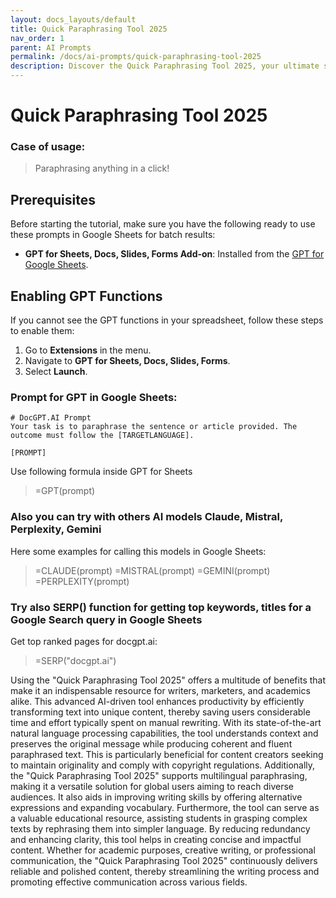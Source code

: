 ```yaml
---
layout: docs_layouts/default
title: Quick Paraphrasing Tool 2025
nav_order: 1
parent: AI Prompts
permalink: /docs/ai-prompts/quick-paraphrasing-tool-2025
description: Discover the Quick Paraphrasing Tool 2025, your ultimate solution for generating unique and plagiarism-free content instantly. Perfect for students, writers, and professionals, this AI-powered tool enhances your writing with precision and speed. Boost your productivity today!
---
```


# Quick Paraphrasing Tool 2025

### Case of usage:
> Paraphrasing anything in a click!

## Prerequisites

Before starting the tutorial, make sure you have the following ready to use these prompts in Google Sheets for batch results:

- **GPT for Sheets, Docs, Slides, Forms Add-on**: Installed from the [GPT for Google Sheets](https://workspace.google.com/u/0/marketplace/app/gpt_for_sheets_docs_forms_slides/466607203252).

## Enabling GPT Functions

If you cannot see the GPT functions in your spreadsheet, follow these steps to enable them:

1. Go to **Extensions** in the menu.
2. Navigate to **GPT for Sheets, Docs, Slides, Forms**.
3. Select **Launch**.


### Prompt for GPT in Google Sheets:
```shell
# DocGPT.AI Prompt
Your task is to paraphrase the sentence or article provided. The outcome must follow the [TARGETLANGUAGE]. 

[PROMPT]
```

Use following formula inside GPT for Sheets
> =GPT(prompt)

### Also you can try with others AI models Claude, Mistral, Perplexity, Gemini
Here some examples for calling this models in Google Sheets:

> =CLAUDE(prompt)
> =MISTRAL(prompt)
> =GEMINI(prompt)
> =PERPLEXITY(prompt)


### Try also SERP() function for getting top keywords, titles for a Google Search query in Google Sheets

Get top ranked pages for docgpt.ai:

> =SERP("docgpt.ai")



Using the "Quick Paraphrasing Tool 2025" offers a multitude of benefits that make it an indispensable resource for writers, marketers, and academics alike. This advanced AI-driven tool enhances productivity by efficiently transforming text into unique content, thereby saving users considerable time and effort typically spent on manual rewriting. With its state-of-the-art natural language processing capabilities, the tool understands context and preserves the original message while producing coherent and fluent paraphrased text. This is particularly beneficial for content creators seeking to maintain originality and comply with copyright regulations. Additionally, the "Quick Paraphrasing Tool 2025" supports multilingual paraphrasing, making it a versatile solution for global users aiming to reach diverse audiences. It also aids in improving writing skills by offering alternative expressions and expanding vocabulary. Furthermore, the tool can serve as a valuable educational resource, assisting students in grasping complex texts by rephrasing them into simpler language. By reducing redundancy and enhancing clarity, this tool helps in creating concise and impactful content. Whether for academic purposes, creative writing, or professional communication, the "Quick Paraphrasing Tool 2025" continuously delivers reliable and polished content, thereby streamlining the writing process and promoting effective communication across various fields.
